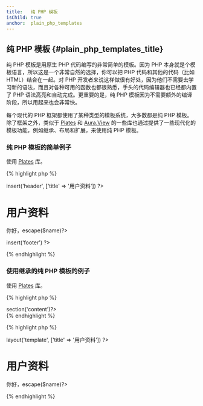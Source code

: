 ```yaml
---
title:   纯 PHP 模板
isChild: true
anchor:  plain_php_templates
---
```


## 纯 PHP 模板 {#plain_php_templates_title}

纯 PHP 模板是用原生 PHP 代码编写的非常简单的模板。因为 PHP 本身就是个模板语言，所以这是一个非常自然的选择，你可以把 PHP 代码和其他的代码（比如 HTML）结合在一起。对 PHP 开发者来说这样做很有好处，因为他们不需要去学习新的语法，而且对各种可用的函数也都很熟悉，手头的代码编辑器也已经都内置了 PHP 语法高亮和自动完成。更重要的是，纯 PHP 模板因为不需要额外的编译阶段，所以用起来也会非常快。

每个现代的 PHP 框架都使用了某种类型的模板系统，大多数都是纯 PHP 模板。除了框架之外，类似于 [Plates][plates] 和 [Aura.View][aura] 的一些库也通过提供了一些现代化的模板功能，例如继承、布局和扩展，来使用纯 PHP 模板。

### 纯 PHP 模板的简单例子

使用 [Plates][plates] 库。

{% highlight php %}
<?php // user_profile.php ?>

<?php $this->insert('header', ['title' => '用户资料']) ?>

<h1>用户资料</h1>
<p>你好，<?=$this->escape($name)?></p>

<?php $this->insert('footer') ?>
{% endhighlight %}

### 使用继承的纯 PHP 模板的例子

使用 [Plates][plates] 库。

{% highlight php %}
<?php // template.php ?>

<html>
<head>
    <title><?=$title?></title>
</head>
<body>

<main>
    <?=$this->section('content')?>
</main>

</body>
</html>
{% endhighlight %}

{% highlight php %}
<?php // user_profile.php ?>

<?php $this->layout('template', ['title' => '用户资料']) ?>

<h1>用户资料</h1>
<p>你好，<?=$this->escape($name)?></p>
{% endhighlight %}


[plates]: http://platesphp.com/
[aura]: https://github.com/auraphp/Aura.View
